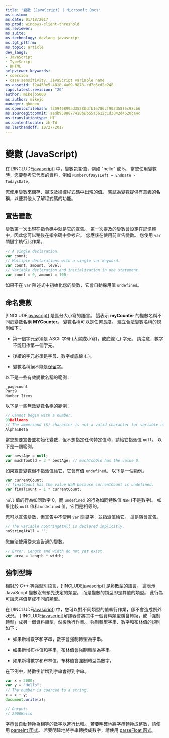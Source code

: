 ```yaml
---
title: "變數 (JavaScript) | Microsoft Docs"
ms.custom: 
ms.date: 01/18/2017
ms.prod: windows-client-threshold
ms.reviewer: 
ms.suite: 
ms.technology: devlang-javascript
ms.tgt_pltfrm: 
ms.topic: article
dev_langs:
- JavaScript
- TypeScript
- DHTML
helpviewer_keywords:
- coercion
- case sensitivity, JavaScript variable name
ms.assetid: 12a450e5-4818-4a09-9878-cd7c6cd2a248
caps.latest.revision: "20"
author: mikejo5000
ms.author: mikejo
manager: ghogen
ms.openlocfilehash: f30946899ad35286dfb1e786cf903d58f5c98cb6
ms.sourcegitcommit: aadb9588877418b8b55a5612c1d3842d4520ca4c
ms.translationtype: HT
ms.contentlocale: zh-TW
ms.lasthandoff: 10/27/2017
---
```

# <a name="variables-javascript"></a>變數 (JavaScript)
在 [!INCLUDE[javascript](../javascript/includes/javascript-md.md)] 中，變數包含值，例如 "hello" 或 5。 當您使用變數時，您要參考它代表的資料，例如 `NumberOfDaysLeft = EndDate - TodaysDate`。  
  
 您使用變數來儲存、擷取及操控程式碼中出現的值。 嘗試為變數提供有意義的名稱，以便其他人了解程式碼的功能。  
  
## <a name="declaring-variables"></a>宣告變數  
 變數第一次出現在指令碼中就是它的宣告。 第一次提及的變數會設定在記憶體中，因此您可以稍後在指令碼中參考它。 您應該在使用前宣告變數。 您使用 `var` 關鍵字執行此作業。  
  
```JavaScript  
// A single declaration.  
var count;    
// Multiple declarations with a single var keyword.  
var count, amount, level;      
// Variable declaration and initialization in one statement.  
var count = 0, amount = 100;   
```  
  
 如果不在 `var` 陳述式中初始化您的變數，它會自動採用值 `undefined`。  
  
## <a name="naming-variables"></a>命名變數  
 [!INCLUDE[javascript](../javascript/includes/javascript-md.md)] 是區分大小寫的語言。 這表示 **myCounter** 的變數名稱不同於變數名稱 **MYCounter**。 變數名稱可以是任何長度。 建立合法變數名稱的規則如下：  
  
-   第一個字元必須是 ASCII 字母 (大寫或小寫)，或底線 (_) 字元。 請注意，數字不能用作第一個字元。  
  
-   後續的字元必須是字母、數字或底線 (_)。  
  
-   變數名稱絕不能是[保留字](../javascript/reference/javascript-reserved-words.md)。  
  
 以下是一些有效變數名稱的範例：  
  
```  
_pagecount   
Part9   
Number_Items   
```  
  
 以下是一些無效變數名稱的範例：  
  
```JavaScript  
// Cannot begin with a number.   
99Balloons     
// The ampersand (&) character is not a valid character for variable names.   
Alpha&Beta   
```  
  
 當您想要宣告並初始化變數，但不想指定任何特定值時，請給它指派值 `null`。 以下是一個範例。  
  
```JavaScript  
var bestAge = null;  
var muchTooOld = 3 * bestAge; // muchTooOld has the value 0.  
```  
  
 如果宣告變數但不指派值給它，它會有值 `undefined`。 以下是一個範例。  
  
```JavaScript  
var currentCount;  
// finalCount has the value NaN because currentCount is undefined.  
var finalCount = 1 * currentCount;   
```  
  
 `null` 值的行為如同數字 0，而 `undefined` 的行為如同特殊值 `NaN` (不是數字)。 如果比較 `null` 值和 `undefined` 值，它們是相等的。  
  
 您可以宣告變數，但宣告中不使用 `var` 關鍵字，並指派值給它。 這是隱含宣告。  
  
```JavaScript  
// The variable noStringAtAll is declared implicitly.  
noStringAtAll = "";   
```  
  
 您無法使用從未宣告過的變數。  
  
```JavaScript  
// Error. Length and width do not yet exist.  
var area = length * width;   
```  
  
## <a name="coercion"></a>強制型轉  
 相對於 C++ 等強型別語言，[!INCLUDE[javascript](../javascript/includes/javascript-md.md)] 是鬆散型的語言。 這表示 JavaScript 變數沒有預先決定的類型。 而是變數的類型即是其值的類型。 此行為可讓您將值當成不同的類型。  
  
 在 [!INCLUDE[javascript](../javascript/includes/javascript-md.md)] 中，您可以對不同類型的值執行作業，卻不會造成例外狀況。 [!INCLUDE[javascript](../javascript/includes/javascript-md.md)]解譯器會將其中一個資料類型隱含轉換，或「強制轉型」成另一個資料類型，然後執行作業。 強制轉型字串、數字和布林值的規則如下：  
  
-   如果新增數字和字串，數字會強制轉型為字串。  
  
-   如果新增布林值和字串，布林值會強制轉型為字串。  
  
-   如果新增數字和布林值，布林值會強制轉型為數字。  
  
 在下例中，將數字新增到字串會得到字串。  
  
```JavaScript  
var x = 2000;  
var y = "Hello";  
// The number is coerced to a string.  
x = x + y;  
document.write(x);   
  
// Output:  
// 2000Hello  
```  
  
 字串會自動轉換為相等的數字以進行比較。 若要明確地將字串轉換成整數，請使用 [parseInt 函式](../javascript/reference/parseint-function-javascript.md)。 若要明確地將字串轉換成數字，請使用 [parseFloat 函式](../javascript/reference/parsefloat-function-javascript.md)。